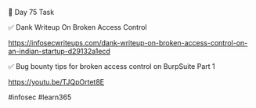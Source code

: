 🎯 Day 75 Task


✅ Dank Writeup On Broken Access Control


https://infosecwriteups.com/dank-writeup-on-broken-access-control-on-an-indian-startup-d29132a1ecd

✅ Bug bounty tips for broken access control on BurpSuite Part 1


https://youtu.be/TJQpOrtet8E

#infosec #learn365
